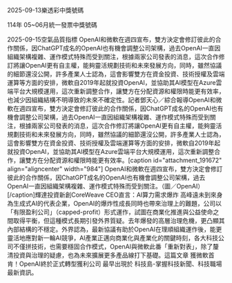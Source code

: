 
2025-09-13樂透彩中獎號碼

                                
114年 05~06月統一發票中獎號碼
                             
2025-09-15空氣品質指標
                              OpenAI和微軟在週四宣布，雙方決定會修訂彼此的合作關係，因ChatGPT成名的OpenAI也有機會調整公司架構，過去OpenAI一直因組織架構複雜、運作模式特殊而受到關注，根據兩家公司發表的消息，這次合作修訂將讓OpenAI更有自主權，能夠靈活規劃技術和未來發展方向，同時，雖然協議的細節還沒公開，許多產業人士認為，這會影響雙方在資金投資、技術授權及雲端運算等方面的安排，微軟自2019年起就投資OpenAI，並協助其AI模型在Azure雲端平台大規模運用，這次重新調整合作，讓雙方在分配資源和權限時能更有效率，也減少因組織結構不明導致的未來不確定性。記者鄧天心／綜合報導OpenAI和微軟在週四宣布，雙方決定會修訂彼此的合作關係，因ChatGPT成名的OpenAI也有機會調整公司架構，過去OpenAI一直因組織架構複雜、運作模式特殊而受到關注，根據兩家公司發表的消息，這次合作修訂將讓OpenAI更有自主權，能夠靈活規劃技術和未來發展方向，同時，雖然協議的細節還沒公開，許多產業人士認為，這會影響雙方在資金投資、技術授權及雲端運算等方面的安排，微軟自2019年起就投資OpenAI，並協助其AI模型在Azure雲端平台大規模運用，這次重新調整合作，讓雙方在分配資源和權限時能更有效率。[caption id="attachment_191672" align="aligncenter" width="984"] OpenAI和微軟在週四宣布，雙方決定會修訂彼此的合作關係，因ChatGPT成名的OpenAI也有機會調整公司架構，過去OpenAI一直因組織架構複雜、運作模式特殊而受到關注。（圖／OpenAI）[/caption]輝達投資新創CoreWeave CEO直言：AI算力需求爆炸 高峰遠未到來身為生成式AI的代表企業，OpenAI的爆炸性成長同時也帶來治理上的難題，公司以「有限盈利公司」（capped-profit）形式運作，試圖在商業化推進與公益使命之間取得平衡，但這種模式長期引發外界質疑。去年爆發的高層治理危機，更凸顯其內部結構的不穩定。外界認為，最新協議有助於OpenAI在理順組織運作後，能更靈活地應對新一輪AI競爭，AI產業正邁向商業化與產業化的關鍵時刻，各大科技公司不僅拼技術，也需要穩固合作模式，OpenAI與微軟此番「重新對表」，除了釐清投資與治理的疑慮，也為未來擴展更多產品線打下基礎。這篇文章 獲微軟首肯！OpenAI終於正式轉型獲利公司 最早出現於 科技島-掌握科技新聞、科技職場最新資訊。